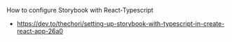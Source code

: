 How to configure Storybook with React-Typescript
 -  https://dev.to/thechori/setting-up-storybook-with-typescript-in-create-react-app-26a0
 
 